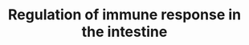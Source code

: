 ---
annotations:
- id: PW:0000819
  parent: signaling pathway
  type: Pathway Ontology
  value: signaling pathway in the innate immune response
- id: PW:0000234
  parent: regulatory pathway
  type: Pathway Ontology
  value: innate immune response pathway
authors:
- Kyook
- MaintBot
- RaatsS
- Egonw
citedin: ''
communities: []
description: '"Cell- and non-cell-autonomous regulation of immune responses in the
  intestine. The IIS pathway (blue letters and arrows) is regulated primarily by the
  insulin peptide released from the neurones. In the intestine, activity of IIS determines
  the subcellular localization of DAF-16. Whether ELT-2 and ETS-4 cooperate with DAF-16
  to regulate gene transcription remains to be determined. A separate G-protein signalling
  pathway modulates the activity of the p38 MAPK (black letters and arrows) module
  through a series of enzymes that include phospholipases, which determines the level
  of diacylglycerol (DAG), and protein kinase C (TPA-1) and protein kinase D (DFK-2).
  ATF-7 is the transcription factor that mediates p38 MAPK signalling but how it is
  co-ordinated with other transcription to orchestrated immune gene expression remains
  unclear. ZIP-2 appears to regulate immunity independently of p38 MAPK signalling.
  With the exception of FSHR-1, which functions in parallel to p38 MAPK signalling,
  the G-protein-coupled receptors that engage Goa and Gqa signalling to affect immune
  function are currently unknown."'
last-edited: 2024-09-03
ndex: null
organisms:
- Caenorhabditis elegans
redirect_from:
- /index.php/Pathway:WP2234
- /instance/WP2234
- /instance/WP2234_r135365
revision: r135365
schema-jsonld:
- '@context': https://schema.org/
  '@id': https://wikipathways.github.io/pathways/WP2234.html
  '@type': Dataset
  creator:
    '@type': Organization
    name: WikiPathways
  description: '"Cell- and non-cell-autonomous regulation of immune responses in the
    intestine. The IIS pathway (blue letters and arrows) is regulated primarily by
    the insulin peptide released from the neurones. In the intestine, activity of
    IIS determines the subcellular localization of DAF-16. Whether ELT-2 and ETS-4
    cooperate with DAF-16 to regulate gene transcription remains to be determined.
    A separate G-protein signalling pathway modulates the activity of the p38 MAPK
    (black letters and arrows) module through a series of enzymes that include phospholipases,
    which determines the level of diacylglycerol (DAG), and protein kinase C (TPA-1)
    and protein kinase D (DFK-2). ATF-7 is the transcription factor that mediates
    p38 MAPK signalling but how it is co-ordinated with other transcription to orchestrated
    immune gene expression remains unclear. ZIP-2 appears to regulate immunity independently
    of p38 MAPK signalling. With the exception of FSHR-1, which functions in parallel
    to p38 MAPK signalling, the G-protein-coupled receptors that engage Goa and Gqa
    signalling to affect immune function are currently unknown."'
  keywords:
  - AKT-1
  - AKT-2
  - ATF-7
  - C07G3.2
  - DAF-16
  - DAF-2
  - DGK-1
  - EGL-30
  - EGL-8
  - ELT-2
  - ETS-4
  - FSHR-1
  - GOA-1
  - INS-7
  - LYS-2
  - LYS-7
  - NSY-1
  - PMK-1
  - SEK-1
  - SGK-1
  - SPP-1
  - T24B8.5
  - TIR-1
  - TPA-1
  - ZIP-2
  license: CC0
  name: Regulation of immune response in the intestine
seo: CreativeWork
title: Regulation of immune response in the intestine
wpid: WP2234
---